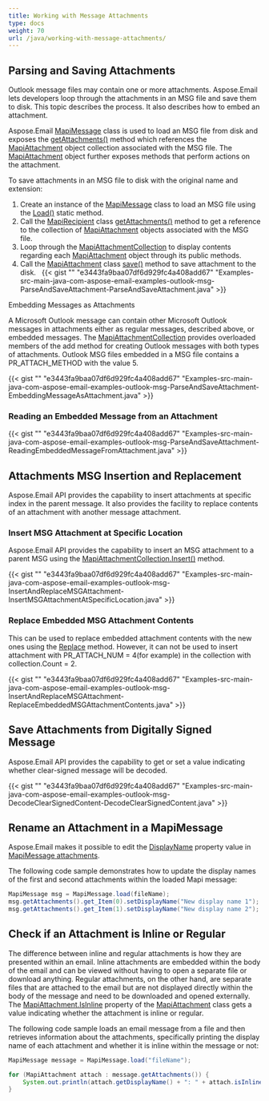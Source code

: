 ```yaml
---
title: Working with Message Attachments
type: docs
weight: 70
url: /java/working-with-message-attachments/
---
```


## **Parsing and Saving Attachments**

Outlook message files may contain one or more attachments. Aspose.Email lets developers loop through the attachments in an MSG file and save them to disk. This topic describes the process. It also describes how to embed an attachment.

Aspose.Email [MapiMessage](https://reference.aspose.com/email/java/com.aspose.email/mapimessage/) class is used to load an MSG file from disk and exposes the [getAttachments()](https://reference.aspose.com/email/java/com.aspose.email/mapimessage/#getAttachments--) method which references the [MapiAttachment](https://reference.aspose.com/email/java/com.aspose.email/mapiattachment/) object collection associated with the MSG file. The [MapiAttachment](https://reference.aspose.com/email/java/com.aspose.email/mapiattachment/) object further exposes methods that perform actions on the attachment.

To save attachments in an MSG file to disk with the original name and extension:

1. Create an instance of the [MapiMessage](https://reference.aspose.com/email/java/com.aspose.email/mapimessage/) class to load an MSG file using the [Load()](https://reference.aspose.com/email/java/com.aspose.email/mapimessage/#load-java.lang.String-) static method.
2. Call the [MapiRecipient](https://reference.aspose.com/email/java/com.aspose.email/mapirecipient/) class [getAttachments()](https://reference.aspose.com/email/java/com.aspose.email/mapimessage/#getAttachments--) method to get a reference to the collection of [MapiAttachment](https://reference.aspose.com/email/java/com.aspose.email/mapiattachment/) objects associated with the MSG file.
3. Loop through the [MapiAttachmentCollection](https://reference.aspose.com/email/java/com.aspose.email/mapiattachmentcollection/) to display contents regarding each [MapiAttachment](https://reference.aspose.com/email/java/com.aspose.email/mapiattachment/) object through its public methods.
4. Call the [MapiAttachment](https://reference.aspose.com/email/java/com.aspose.email/mapiattachment/) class [save()](https://reference.aspose.com/email/java/com.aspose.email/mapiattachment/#save-java.lang.String-) method to save attachment to the disk.
 
{{< gist "" "e3443fa9baa07df6d929fc4a408add67" "Examples-src-main-java-com-aspose-email-examples-outlook-msg-ParseAndSaveAttachment-ParseAndSaveAttachment.java" >}}

Embedding Messages as Attachments

A Microsoft Outlook message can contain other Microsoft Outlook messages in attachments either as regular messages, described above, or embedded messages. The [MapiAttachmentCollection](https://reference.aspose.com/email/java/com.aspose.email/mapiattachmentcollection/)  provides overloaded members of the add method for creating Outlook messages with both types of attachments. Outlook MSG files embedded in a MSG file contains a PR_ATTACH_METHOD with the value 5.

{{< gist "" "e3443fa9baa07df6d929fc4a408add67" "Examples-src-main-java-com-aspose-email-examples-outlook-msg-ParseAndSaveAttachment-EmbeddingMessageAsAttachment.java" >}}

### **Reading an Embedded Message from an Attachment**

{{< gist "" "e3443fa9baa07df6d929fc4a408add67" "Examples-src-main-java-com-aspose-email-examples-outlook-msg-ParseAndSaveAttachment-ReadingEmbeddedMessageFromAttachment.java" >}}

## **Attachments MSG Insertion and Replacement**

Aspose.Email API provides the capability to insert attachments at specific index in the parent message. It also provides the facility to replace contents of an attachment with another message attachment.

### **Insert MSG Attachment at Specific Location**

Aspose.Email API provides the capability to insert an MSG attachment to a parent MSG using the [MapiAttachmentCollection.Insert()](https://reference.aspose.com/email/java/com.aspose.email/mapiattachmentcollection/#insert-int-java.lang.String-com.aspose.email.MapiMessage-) method.

{{< gist "" "e3443fa9baa07df6d929fc4a408add67" "Examples-src-main-java-com-aspose-email-examples-outlook-msg-InsertAndReplaceMSGAttachment-InsertMSGAttachmentAtSpecificLocation.java" >}}

### **Replace Embedded MSG Attachment Contents**

This can be used to replace embedded attachment contents with the new ones using the [Replace](https://reference.aspose.com/email/java/com.aspose.email/mapiattachmentcollection/#replace-int-java.lang.String-com.aspose.email.MapiMessage-) method. However, it can not be used to insert attachment with PR_ATTACH_NUM = 4(for example) in the collection with collection.Count = 2.

{{< gist "" "e3443fa9baa07df6d929fc4a408add67" "Examples-src-main-java-com-aspose-email-examples-outlook-msg-InsertAndReplaceMSGAttachment-ReplaceEmbeddedMSGAttachmentContents.java" >}}

## **Save Attachments from Digitally Signed Message**

Aspose.Email API provides the capability to get or set a value indicating whether clear-signed message will be decoded. 

{{< gist "" "e3443fa9baa07df6d929fc4a408add67" "Examples-src-main-java-com-aspose-email-examples-outlook-msg-DecodeClearSignedContent-DecodeClearSignedContent.java" >}}

## **Rename an Attachment in a MapiMessage**

Aspose.Email makes it possible to edit the [DisplayName](https://reference.aspose.com/email/java/com.aspose.email/mapiattachment/#setDisplayName-java.lang.String-) property value in [MapiMessage attachments](https://reference.aspose.com/email/java/com.aspose.email/mapiattachment/).

The following code sample demonstrates how to update the display names of the first and second attachments within the loaded Mapi message:

```java
MapiMessage msg = MapiMessage.load(fileName);
msg.getAttachments().get_Item(0).setDisplayName("New display name 1");
msg.getAttachments().get_Item(1).setDisplayName("New display name 2");
```
## **Check if an Attachment is Inline or Regular**

The difference between inline and regular attachments is how they are presented within an email. Inline attachments are embedded within the body of the email and can be viewed without having to open a separate file or download anything. Regular attachments, on the other hand, are separate files that are attached to the email but are not displayed directly within the body of the message and need to be downloaded and opened externally. The [MapiAttachment.IsInline](https://reference.aspose.com/email/java/com.aspose.email/mapiattachment/#isInline--) property of the [MapiAttachment](https://reference.aspose.com/email/java/com.aspose.email/mapiattachment/) class gets a value indicating whether the attachment is inline or regular.

The following code sample loads an email message from a file and then retrieves information about the attachments, specifically printing the display name of each attachment and whether it is inline within the message or not:

```java
MapiMessage message = MapiMessage.load("fileName");

for (MapiAttachment attach : message.getAttachments()) {
    System.out.println(attach.getDisplayName() + ": " + attach.isInline());
}
```


